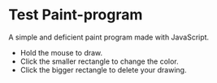 # Test Paint-program
A simple and deficient paint program made with JavaScript.
- Hold the mouse to draw.
- Click the smaller rectangle to change the color.
- Click the bigger rectangle to delete your drawing.
